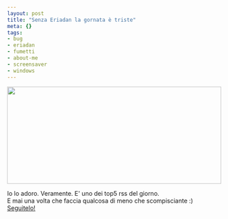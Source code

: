 ```yaml
--- 
layout: post
title: "Senza Eriadan la gornata è triste"
meta: {}
tags: 
- bug
- eriadan
- fumetti
- about-me
- screensaver
- windows
---
```

<img src="http://www.lastknight.com/download//eriadan_pepepe.jpg" alt="" title="eriadan_pepepe" width="500" height="227" class="aligncenter size-full wp-image-694" />
  
  
Io lo adoro. Veramente. E' uno dei top5 rss del giorno.  
E mai una volta che faccia qualcosa di meno che scompisciante :)  
[Seguitelo!](http://www.shockdom.com/eriadan/?p=3024)

 
